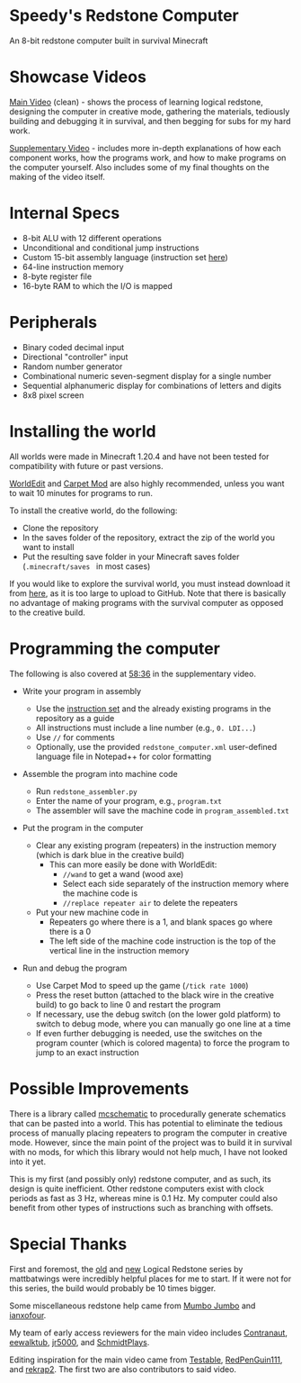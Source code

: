 # Speedy's Redstone Computer
An 8-bit redstone computer built in survival Minecraft

# Showcase Videos
[Main Video](https://youtu.be/eiUsxeEPTxg) (clean) - shows the process of learning logical redstone, designing the computer in creative mode, gathering the materials, tediously building and debugging it in survival, and then begging for subs for my hard work.

[Supplementary Video](https://youtu.be/PHiXify_t88) - includes more in-depth explanations of how each component works, how the programs work, and how to make programs on the computer yourself. Also includes some of my final thoughts on the making of the video itself.

# Internal Specs
- 8-bit ALU with 12 different operations
- Unconditional and conditional jump instructions
- Custom 15-bit assembly language (instruction set [here](https://docs.google.com/spreadsheets/d/14Qfy51s3phwDlEMzL42IVlzITjZjRA52z8LBtbNxOmA/edit?usp=sharing))
- 64-line instruction memory
- 8-byte register file
- 16-byte RAM to which the I/O is mapped

# Peripherals
- Binary coded decimal input
- Directional "controller" input
- Random number generator
- Combinational numeric seven-segment display for a single number
- Sequential alphanumeric display for combinations of letters and digits
- 8x8 pixel screen

# Installing the world
All worlds were made in Minecraft 1.20.4 and have not been tested for compatibility with future or past versions.

[WorldEdit](https://www.curseforge.com/minecraft/mc-mods/worldedit) and [Carpet Mod](https://www.curseforge.com/minecraft/mc-mods/carpet) are also highly recommended, unless you want to wait 10 minutes for programs to run.

To install the creative world, do the following:
- Clone the repository
- In the saves folder of the repository, extract the zip of the world you want to install
- Put the resulting save folder in your Minecraft saves folder (`.minecraft/saves ` in most cases)

If you would like to explore the survival world, you must instead download it from [here](https://drive.google.com/drive/folders/1Lw7-j1egIcE07191JQoU-_3Eb2NIuFvM), as it is too large to upload to GitHub. Note that there is basically no advantage of making programs with the survival computer as opposed to the creative build.

# Programming the computer
The following is also covered at [58:36](https://youtu.be/PHiXify_t88?t=3516) in the supplementary video.

- Write your program in assembly
  - Use the [instruction set](https://docs.google.com/spreadsheets/d/14Qfy51s3phwDlEMzL42IVlzITjZjRA52z8LBtbNxOmA/edit?usp=sharing) and the already existing programs in the repository as a guide
  - All instructions must include a line number (e.g., `0. LDI...`)
  - Use `//` for comments
  - Optionally, use the provided `redstone_computer.xml` user-defined language file in Notepad++ for color formatting
 
- Assemble the program into machine code
  - Run `redstone_assembler.py`
  - Enter the name of your program, e.g., `program.txt`
  - The assembler will save the machine code in `program_assembled.txt`

- Put the program in the computer
  - Clear any existing program (repeaters) in the instruction memory (which is dark blue in the creative build)
    - This can more easily be done with WorldEdit:
      - `//wand` to get a wand (wood axe)
      - Select each side separately of the instruction memory where the machine code is
      - `//replace repeater air` to delete the repeaters
  - Put your new machine code in
    - Repeaters go where there is a 1, and blank spaces go where there is a 0
    - The left side of the machine code instruction is the top of the vertical line in the instruction memory
   
- Run and debug the program
  - Use Carpet Mod to speed up the game (`/tick rate 1000`)
  - Press the reset button (attached to the black wire in the creative build) to go back to line 0 and restart the program
  - If necessary, use the debug switch (on the lower gold platform) to switch to debug mode, where you can manually go one line at a time
  - If even further debugging is needed, use the switches on the program counter (which is colored magenta) to force the program to jump to an exact instruction

# Possible Improvements
There is a library called [mcschematic](https://pypi.org/project/mcschematic/) to procedurally generate schematics that can be pasted into a world. This has potential to eliminate the tedious process of manually placing repeaters to program the computer in creative mode. However, since the main point of the project was to build it in survival with no mods, for which this library would not help much, I have not looked into it yet.

This is my first (and possibly only) redstone computer, and as such, its design is quite inefficient. Other redstone computers exist with clock periods as fast as 3 Hz, whereas mine is 0.1 Hz. My computer could also benefit from other types of instructions such as branching with offsets.

# Special Thanks
First and foremost, the [old](https://www.youtube.com/playlist?list=PL5LiOvrbVo8ksCgm_HTLfwhHRdnx11Gms) and [new](https://www.youtube.com/playlist?list=PL5LiOvrbVo8keeEWRZVaHfprU4zQTCsV4) Logical Redstone series by mattbatwings were incredibly helpful places for me to start. If it were not for this series, the build would probably be 10 times bigger.

Some miscellaneous redstone help came from [Mumbo Jumbo](https://www.youtube.com/watch?v=fBdC1pvxfI0) and [ianxofour](https://youtu.be/n3mOlrMGjUg).

My team of early access reviewers for the main video includes [Contranaut](https://www.youtube.com/@iPodBen), [eewalktub](https://www.youtube.com/@eewalktub8907), [jr5000](https://www.youtube.com/@jr5000pwp), and [SchmidtPlays](https://www.youtube.com/@schmidt1816).

Editing inspiration for the main video came from [Testable](https://www.youtube.com/@testableyt), [RedPenGuin111](https://www.youtube.com/@redpenguin111), and [rekrap2](https://www.youtube.com/@rekrap2). The first two are also contributors to said video.
